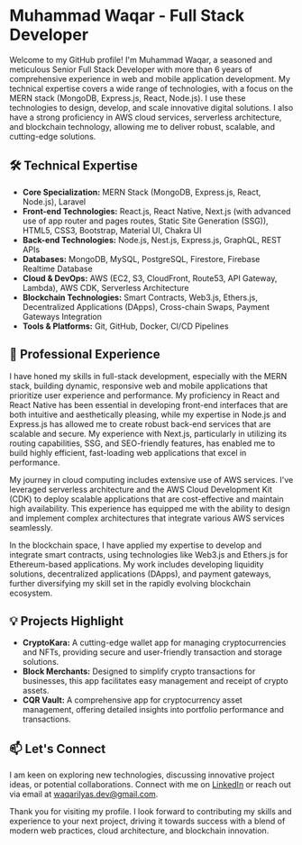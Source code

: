 # Muhammad Waqar - Full Stack Developer 

Welcome to my GitHub profile! I'm Muhammad Waqar, a seasoned and meticulous Senior Full Stack Developer with more than 6 years of comprehensive experience in web and mobile application development. My technical expertise covers a wide range of technologies, with a focus on the MERN stack (MongoDB, Express.js, React, Node.js). I use these technologies to design, develop, and scale innovative digital solutions. I also have a strong proficiency in AWS cloud services, serverless architecture, and blockchain technology, allowing me to deliver robust, scalable, and cutting-edge solutions.

## 🛠 Technical Expertise

- **Core Specialization:** MERN Stack (MongoDB, Express.js, React, Node.js), Laravel
- **Front-end Technologies:** React.js, React Native, Next.js (with advanced use of app router and pages routes, Static Site Generation (SSG)), HTML5, CSS3, Bootstrap, Material UI, Chakra UI
- **Back-end Technologies:** Node.js, Nest.js, Express.js, GraphQL, REST APIs
- **Databases:** MongoDB, MySQL, PostgreSQL, Firestore, Firebase Realtime Database
- **Cloud & DevOps:** AWS (EC2, S3, CloudFront, Route53, API Gateway, Lambda), AWS CDK, Serverless Architecture
- **Blockchain Technologies:** Smart Contracts, Web3.js, Ethers.js, Decentralized Applications (DApps), Cross-chain Swaps, Payment Gateways Integration
- **Tools & Platforms:** Git, GitHub, Docker, CI/CD Pipelines

## 🌟 Professional Experience

I have honed my skills in full-stack development, especially with the MERN stack, building dynamic, responsive web and mobile applications that prioritize user experience and performance. My proficiency in React and React Native has been essential in developing front-end interfaces that are both intuitive and aesthetically pleasing, while my expertise in Node.js and Express.js has allowed me to create robust back-end services that are scalable and secure. My experience with Next.js, particularly in utilizing its routing capabilities, SSG, and SEO-friendly features, has enabled me to build highly efficient, fast-loading web applications that excel in performance.

My journey in cloud computing includes extensive use of AWS services. I've leveraged serverless architecture and the AWS Cloud Development Kit (CDK) to deploy scalable applications that are cost-effective and maintain high availability. This experience has equipped me with the ability to design and implement complex architectures that integrate various AWS services seamlessly.

In the blockchain space, I have applied my expertise to develop and integrate smart contracts, using technologies like Web3.js and Ethers.js for Ethereum-based applications. My work includes developing liquidity solutions, decentralized applications (DApps), and payment gateways, further diversifying my skill set in the rapidly evolving blockchain ecosystem.

## 💡 Projects Highlight

- **CryptoKara:** A cutting-edge wallet app for managing cryptocurrencies and NFTs, providing secure and user-friendly transaction and storage solutions.
- **Block Merchants:** Designed to simplify crypto transactions for businesses, this app facilitates easy management and receipt of crypto assets.
- **CQR Vault:** A comprehensive app for cryptocurrency asset management, offering detailed insights into portfolio performance and transactions.

## 📫 Let's Connect

I am keen on exploring new technologies, discussing innovative project ideas, or potential collaborations. Connect with me on [LinkedIn](https://www.linkedin.com/in/muhammad-waqar-389085141/) or reach out via email at [waqarilyas.dev@gmail.com](mailto:waqarilyas.dev@gmail.com).

Thank you for visiting my profile. I look forward to contributing my skills and experience to your next project, driving it towards success with a blend of modern web practices, cloud architecture, and blockchain innovation.
